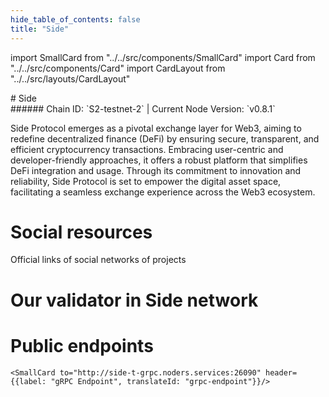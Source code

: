 ```yaml
---
hide_table_of_contents: false
title: "Side"
---
```


import SmallCard from "../../src/components/SmallCard"
import Card from "../../src/components/Card"
import CardLayout from "../../src/layouts/CardLayout"

<div class="h1-with-icon icon-side">
# Side
</div>
###### Chain ID: `S2-testnet-2` | Current Node Version: `v0.8.1`


Side Protocol emerges as a pivotal exchange layer for Web3, aiming to redefine decentralized finance (DeFi) by ensuring secure, transparent, and efficient cryptocurrency transactions. Embracing user-centric and developer-friendly approaches, it offers a robust platform that simplifies DeFi integration and usage. Through its commitment to innovation and reliability, Side Protocol is set to empower the digital asset space, facilitating a seamless exchange experience across the Web3 ecosystem.

# Social resources
Official links of social networks of projects

<CardLayout autoFitEnabled={false}>
    <SmallCard to="https://side.one/" header={{label: "Website", translateId: "social-telegram"}} iconPath="img/website-icon.svg"/>
    <SmallCard to="https://github.com/sideprotocol" header={{label: "GitHub", translateId: "social-telegram"}} iconPath="img/github-icon.svg"/>
    <SmallCard to="https://discord.gg/sideprotocol" header={{label: "Discord", translateId: "social-telegram"}} iconPath="img/discord-icon.svg"/>
    <SmallCard to="https://twitter.com/SideProtocol" header={{label: "X", translateId: "social-telegram"}} iconPath="img/x-icon.svg"/>
    <SmallCard to="https://t.me/SideProtocolOfficial" header={{label: "Telegram", translateId: "social-telegram"}} iconPath="img/telegram-icon.svg"/>
</CardLayout>

# Our validator in Side network

<CardLayout autoFitEnabled={true}>
    <Card
        to="https://explorer.stavr.tech/Side-Testnet/staking/bcvaloper17tn2zvychzan0v0ulakq596gczmjtw8pdqary7"
        header={{
            label: "[NODERS]TEAM",
            translateId: "development-setup",
        }}
        body={{
            label: "Trusted blockchain validator",
        }}
        iconPath="img/kotlin-icon.svg"
    />
</CardLayout>

# Public endpoints

<CardLayout autoFitEnabled={true}>
    <SmallCard to="https://side-t-rpc.noders.services" header={{label: "RPC Endpoint", translateId: "rpc-endpoint"}}/>
    <SmallCard to="https://side-t-api.noders.services" header={{label: "API Endpoint", translateId: "api-endpoint"}}/>
    
    <SmallCard to="http://side-t-grpc.noders.services:26090" header={{label: "gRPC Endpoint", translateId: "grpc-endpoint"}}/>
</CardLayout>
